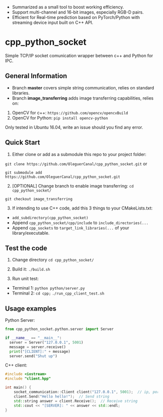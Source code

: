 - Summarized  as a small tool to boost working efficiency.
- Support multi-channel and 16-bit images, especially RGB-D pairs.
- Efficient for Real-time prediction based on PyTorch/Python with streaming device input built on C++ API.

# cpp_python_socket
Simple TCP/IP socket comunication wrapper between c++ and Python for IPC.

## General Information
- Branch **master** covers simple string communication, relies on standard libraries.
- Branch **image_transferring** adds image transferring capabilities, relies on:
1. OpenCV for c++: `https://github.com/opencv/opencvBuild`
2. OpenCV for Python: `pip install opencv-python`

Only tested in Ubuntu 16.04, write an issue should you find any error.

## Quick Start
1. Either clone or add as a submodule this repo to your project folder:

`git clone https://github.com/OleguerCanal/cpp_python_socket.git`
or

`git submodule add https://github.com/OleguerCanal/cpp_python_socket.git`

2. [OPTIONAL] Change branch to enable image transferring:
`cd cpp_python_socket/`

`git checkout image_transferring`

3. If intending to use C++ code, add this 3 things to your CMakeLists.txt:
- `add_subdirectory(cpp_python_socket)`
- Append `cpp_python_socket/cpp/include` to `include_directories(...`
- Append `cpp_sockets` to `target_link_libraries(...` of your library/executable.

## Test the code
1. Change directory
`cd cpp_python_socket/`

2. Build it:
`./build.sh`

3. Run unit test:
- Terminal 1: `python python/server.py`
- Terminal 2: `cd cpp;` `./run_cpp_client_test.sh`

## Usage examples
Python Server:
```Python
from cpp_python_socket.python.server import Server

if __name__ == "__main__":
  server = Server("127.0.0.1", 5001)
  message = server.receive()
  print("[CLIENT]:" + message)
  server.send("Shut up")
```

C++ client:
```cpp
#include <iostream>
#include "client.hpp"

int main() {
    socket_communication::Client client("127.0.0.1", 5001);  // ip, port
    client.Send("Hello hello!");  // Send string
    std::string answer = client.Receive();  // Receive string
    std::cout << "[SERVER]: " << answer << std::endl;
}
```

